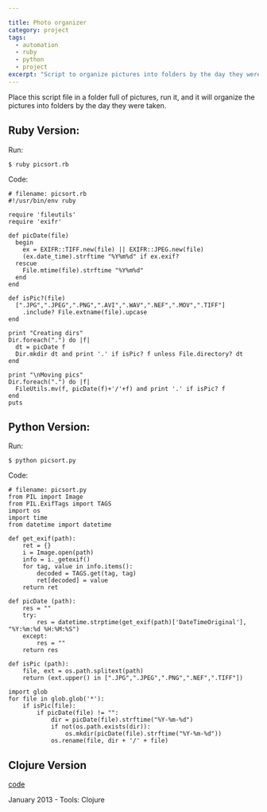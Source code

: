 ```yaml
--- 

title: Photo organizer
category: project
tags:
  - automation
  - ruby
  - python
  - project
excerpt: "Script to organize pictures into folders by the day they were taken"
---
```


Place this script file in a folder full of pictures, run it, and it will organize
the pictures into folders by the day they were taken. 

## Ruby Version:

Run:

    $ ruby picsort.rb

Code:

    # filename: picsort.rb
    #!/usr/bin/env ruby

    require 'fileutils'
    require 'exifr'
    
    def picDate(file)
      begin 
        ex = EXIFR::TIFF.new(file) || EXIFR::JPEG.new(file)
        (ex.date_time).strftime "%Y%m%d" if ex.exif?
      rescue
        File.mtime(file).strftime "%Y%m%d"
      end
    end
    
    def isPic?(file)
      [".JPG",".JPEG",".PNG",".AVI",".WAV",".NEF",".MOV",".TIFF"]
        .include? File.extname(file).upcase
    end
    
    print "Creating dirs"
    Dir.foreach(".") do |f|
      dt = picDate f 
      Dir.mkdir dt and print '.' if isPic? f unless File.directory? dt
    end
    
    print "\nMoving pics"
    Dir.foreach(".") do |f| 
      FileUtils.mv(f, picDate(f)+'/'+f) and print '.' if isPic? f
    end
    puts
    

## Python Version:

Run:

    $ python picsort.py

Code:

    # filename: picsort.py
    from PIL import Image
    from PIL.ExifTags import TAGS
    import os
    import time
    from datetime import datetime

    def get_exif(path):
        ret = {}
        i = Image.open(path)
        info = i._getexif()
        for tag, value in info.items():
            decoded = TAGS.get(tag, tag)
            ret[decoded] = value
        return ret

    def picDate (path):
        res = ""
        try:
            res = datetime.strptime(get_exif(path)['DateTimeOriginal'], "%Y:%m:%d %H:%M:%S")
        except:
            res = ""
        return res

    def isPic (path):
        file, ext = os.path.splitext(path)
        return (ext.upper() in [".JPG",".JPEG",".PNG",".NEF",".TIFF"])

    import glob
    for file in glob.glob('*'):
        if isPic(file):
            if picDate(file) != "":
                dir = picDate(file).strftime("%Y-%m-%d")
                if not(os.path.exists(dir)):
                    os.mkdir(picDate(file).strftime("%Y-%m-%d"))
                os.rename(file, dir + '/' + file)



## Clojure Version

[code](https://github.com/al3xandr3/picsort)

January 2013 - Tools: Clojure